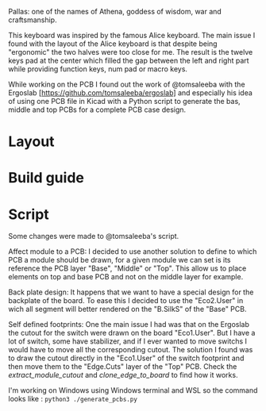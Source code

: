 Pallas: one of the names of Athena, goddess of wisdom, war and craftsmanship.

This keyboard was inspired by the famous Alice keyboard.
The main issue I found with the layout of the Alice keyboard is that despite being "ergonomic" the two halves were too close for me. The result is the twelve keys pad at the center which filled the gap between the left and right part while providing function keys, num pad or macro keys.

While working on the PCB I found out the work of @tomsaleeba with the Ergoslab [https://github.com/tomsaleeba/ergoslab] and especially his idea of using one PCB file in Kicad with a Python script to generate the bas, middle and top PCBs for a complete PCB case design.


# Layout

# Build guide

# Script

Some changes were made to @tomsaleeba's script.

Affect module to a PCB:
I decided to use another solution to define to which PCB a module should be drawn, for a given module we can set is its reference the PCB layer "Base", "Middle" or "Top".
This allow us to place elements on top and base PCB and not on the middle layer for example.

Back plate design:
It happens that we want to have a special design for the backplate of the board.
To ease this I decided to use the "Eco2.User" in wich all segment will better rendered on the "B.SilkS" of the "Base" PCB.

Self defined footprints:
One the main issue I had was that on the Ergoslab the cutout for the switch were drawn on the board "Eco1.User". But I have a lot of switch, some have stabilizer, and if I ever wanted to move switchs I would have to move all the corresponding cutout.
The solution I found was to draw the cutout directly in the "Eco1.User" of the switch footprint and then move them to the "Edge.Cuts" layer of the "Top" PCB. Check the *extract_module_cutout* and *clone_edge_to_board* to find how it works.

I'm working on Windows using Windows terminal and WSL so the command looks like :
    ``python3 ./generate_pcbs.py``